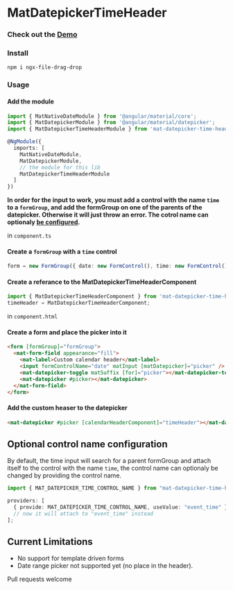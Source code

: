 # MatDatepickerTimeHeader

### Check out the [Demo](https://stackblitz.com/edit/mat-datepicker-time-header)

### Install

```
npm i ngx-file-drag-drop
```

### Usage

#### Add the module

```ts
import { MatNativeDateModule } from '@angular/material/core';
import { MatDatepickerModule } from '@angular/material/datepicker';
import { MatDatepickerTimeHeaderModule } from 'mat-datepicker-time-header';

@NgModule({
  imports: [
    MatNativeDateModule,
    MatDatepickerModule,
    // the module for this lib
    MatDatepickerTimeHeaderModule
  ]
})

```
**In order for the input to work, you must add a control with the name `time` to a `formGroup`, and add the formGroup on one of the parents of the datepicker. Otherwise it will just throw an error. The cotrol name can optionaly [ be configured](#optional-control-name-configuration).**

in `component.ts`

#### Create a `formGroup` with a `time` control

```ts
form = new FormGroup({ date: new FormControl(), time: new FormControl() });
```

#### Create a referance to the MatDatepickerTimeHeaderComponent

```ts 
import { MatDatepickerTimeHeaderComponent } from 'mat-datepicker-time-header'
timeHeader = MatDatepickerTimeHeaderComponent;
```

in `component.html`

#### Create a form and place the picker into it

```html
<form [formGroup]="formGroup">
  <mat-form-field appearance="fill">
    <mat-label>Custom calendar header</mat-label>
    <input formControlName="date" matInput [matDatepicker]="picker" />
    <mat-datepicker-toggle matSuffix [for]="picker"></mat-datepicker-toggle>
    <mat-datepicker #picker></mat-datepicker>
  </mat-form-field>
</form>
```

#### Add the custom heaser to the datepicker

```html
<mat-datepicker #picker [calendarHeaderComponent]="timeHeader"></mat-datepicker>
```

## Optional control name configuration

By default, the time input will search for a parent formGroup and attach itself to the control with the name `time`,
the control name can optionaly be changed by providing the control name.

```ts
import { MAT_DATEPICKER_TIME_CONTROL_NAME } from "mat-datepicker-time-header";

providers: [
  { provide: MAT_DATEPICKER_TIME_CONTROL_NAME, useValue: "event_time" }
  // now it will attach to "event_time" instead
];
```

## Current Limitations
* No support for template driven forms
* Date range picker not supported yet (no place in the header).

Pull requests welcome

